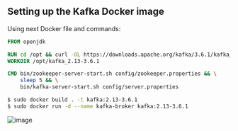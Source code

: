 ## **Setting up the Kafka Docker image**

Using next Docker file and commands:

```Dockerfile
FROM openjdk

RUN cd /opt && curl -OL https://downloads.apache.org/kafka/3.6.1/kafka_2.13-3.6.1.tgz && tar -zxvf kafka_2.13-3.6.1.tgz && rm kafka_2.13-3.6.1.tgz
WORKDIR /opt/kafka_2.13-3.6.1

CMD bin/zookeeper-server-start.sh config/zookeeper.properties && \
    sleep 5 && \
    bin/kafka-server-start.sh config/server.properties
```

```bash
$ sudo docker build . -t kafka:2.13-3.6.1
$ sudo docker run -d --name kafka-broker kafka:2.13-3.6.1
```

![image](https://github.com/vinogradowvw/NASASolarFlameDataStreaming/assets/143388794/db6ec9d3-ced1-4f0a-911e-1c26b521452e)
